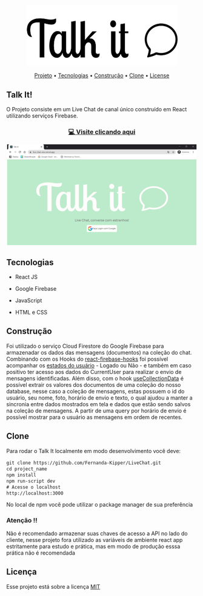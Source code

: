 <h1 align="center"><img align="center" src="./src/assets/logoBlack.svg" width="400"></h1>

<p align="center">
 <a href="#project">Projeto</a> •
 <a href="#tech">Tecnologias</a> • 
 <a href="#build">Construção</a> • 
 <a href="#clone">Clone</a> • 
 <a href="#license">License</a>
</p>

<h2 id="project" >Talk It!</h2>

O Projeto consiste em um Live Chat de canal único construído em React utilizando serviços Firebase. 

<h3 align="center"><a href="https://live-chat-one.vercel.app/">💻 Visite clicando aqui</a></h3>

<p align="center">
  <img src="Talkit!.png" width="500px">
</p>

<h2 id="tech" >Tecnologias</h2>

- React JS

- Google Firebase

- JavaScript

- HTML e CSS

<h2 id="build" >Construção</h2>

Foi utilizado o serviço Cloud Firestore do Google Firebase para armazenadar os dados das mensagens (documentos) na coleção do chat. Combinando com os Hooks do [react-firebase-hooks](https://www.npmjs.com/package/react-firebase-hooks) foi possível acompanhar os [estados do usuário](https://github.com/csfrequency/react-firebase-hooks/tree/1e893b11a41df8618a80ac7964bdf02dcf05735e/auth) - Logado ou Não - e também em caso positivo ter acesso aos dados do CurrentUser para realizar o envio de mensagens identificadas. Além disso, com o hook [useCollectionData](https://github.com/csfrequency/react-firebase-hooks/tree/1e893b11a41df8618a80ac7964bdf02dcf05735e/firestore#usecollectiondata) é possível extrair os valores dos documentos de uma coleção do nosso database, nesse caso a coleção de mensagens, estas possuem o id do usuário, seu nome, foto, horário de envio e texto, o qual ajudou a manter a sincronia entre dados mostrados em tela e dados que estão sendo salvos na coleção de mensagens. A partir de uma query por horário de envio é possível mostrar para o usuário as mensagens em ordem de recentes.

<h2 id="clone" >Clone</h2>

Para rodar o Talk It localmente em modo desenvolvimento você deve:

```
git clone https://github.com/Fernanda-Kipper/LiveChat.git
cd project_name
npm install
npm run-script dev
# Acesse o localhost
http://localhost:3000
```


No local de npm você pode utilizar o package manager de sua preferência

### Atenção ‼

Não é recomendado armazenar suas chaves de acesso a API no lado do cliente, nesse projeto fora utilizado as variáveis de ambiente react app estritamente para estudo e prática, mas em modo de produção esssa prática não é recomendada 

<h2 id="license">Licença</h2>

Esse projeto está sobre a licença [MIT](LICENSE)

